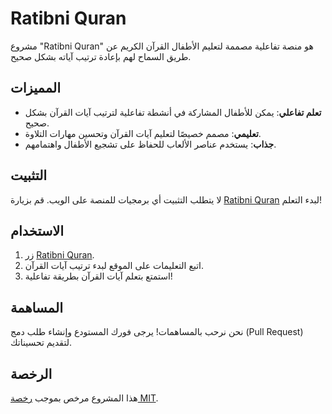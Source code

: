 # Ratibni Quran

مشروع "Ratibni Quran" هو منصة تفاعلية مصممة لتعليم الأطفال القرآن الكريم عن طريق السماح لهم بإعادة ترتيب آياته بشكل صحيح.

## المميزات

- **تعلم تفاعلي**: يمكن للأطفال المشاركة في أنشطة تفاعلية لترتيب آيات القرآن بشكل صحيح.
- **تعليمي**: مصمم خصيصًا لتعليم آيات القرآن وتحسين مهارات التلاوة.
- **جذاب**: يستخدم عناصر الألعاب للحفاظ على تشجيع الأطفال واهتمامهم.

## التثبيت

لا يتطلب التثبيت أي برمجيات للمنصة على الويب. قم بزيارة [Ratibni Quran](https://example.com) لبدء التعلم!

## الاستخدام

1. زر [Ratibni Quran](https://example.com).
2. اتبع التعليمات على الموقع لبدء ترتيب آيات القرآن.
3. استمتع بتعلم آيات القرآن بطريقة تفاعلية!

## المساهمة

نحن نرحب بالمساهمات! يرجى فورك المستودع وإنشاء طلب دمج (Pull Request) لتقديم تحسيناتك.

## الرخصة

هذا المشروع مرخص بموجب [رخصة MIT](LICENSE).
